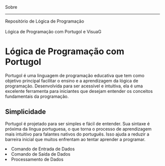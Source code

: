 Sobre
___
Repositório de Lógica de Programação<br>
<br>
Lógica de Programação com Portugol e VisuaG

<h1>Lógica de Programação com Portugol</h1>
<p>
    Portugol é uma linguagem de programação educativa que tem como objetivo principal facilitar o
    ensino e a aprendizagem da lógica de programação. Desenvolvida para ser acessível e intuitiva,
    ela é uma excelente ferramenta para iniciantes que desejam entender os conceitos fundamentais
    da programação.
</p>
<h2>Simplicidade</h2>
<P>
    Portugol é projetado para ser simples e fácil de entender. Sua sintaxe é próxima da língua
    portuguesa, o que torna o processo de aprendizagem mais intuitivo para falantes nativos
    do português. Isso ajuda a reduzir a barreira inicial que muitos enfrentam ao tentar aprender a programar.
</P>

<p>
    <li>Comando de Entrada de Dados</li>
    <li>Comando de Saída de Dados</li>
    <li>Processamento de Dados</li>
</p>